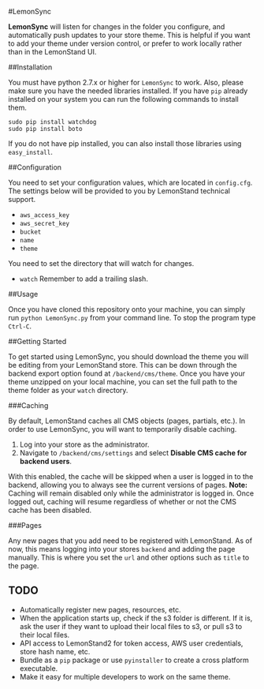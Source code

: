 #LemonSync

**LemonSync** will listen for changes in the folder you configure, and automatically push updates to your store theme. This is helpful if you want to add your theme under version control, or prefer to work locally rather than in the LemonStand UI.

##Installation

You must have python 2.7.x or higher for `LemonSync` to work. Also, please make sure you have the needed libraries installed. If you have `pip` already installed on your system you can run the following commands to install them.

`sudo pip install watchdog`  
`sudo pip install boto`

If you do not have pip installed, you can also install those libraries using `easy_install`. 

##Configuration

You need to set your configuration values, which are located in `config.cfg`. The settings below will be provided to you by LemonStand technical support.

- `aws_access_key`
- `aws_secret_key`
- `bucket`
- `name` 
- `theme`

You need to set the directory that will watch for changes.
- `watch` Remember to add a trailing slash.

##Usage

Once you have cloned this repository onto your machine, you can simply run `python LemonSync.py` from your command line. To stop the program type `Ctrl-C`.

##Getting Started

To get started using LemonSync, you should download the theme you will be editing from your LemonStand store. This can be down through the backend export option found at `/backend/cms/theme`. Once you have your theme unzipped on your local machine, you can set the full path to the theme folder as your `watch` directory. 

###Caching

By default, LemonStand caches all CMS objects (pages, partials, etc.). In order to use LemonSync, you will want to temporarily disable caching.

1. Log into your store as the administrator.
2. Navigate to `/backend/cms/settings` and select **Disable CMS cache for backend users**. 

With this enabled, the cache will be skipped when a user is logged in to the backend, allowing you to always see the current versions of pages. **Note:** Caching will remain disabled only while the administrator is logged in. Once logged out, caching will resume regardless of whether or not the CMS cache has been disabled.

###Pages

Any new pages that you add need to be registered with LemonStand. As of now, this means logging into your stores `backend` and adding the page manually. This is where you set the `url` and other options such as `title` to the page.


## TODO
- Automatically register new pages, resources, etc.
- When the application starts up, check if the s3 folder is different. If it is, ask the user if they want to upload their local files to s3, or pull s3 to their local files.  
- API access to LemonStand2 for token access, AWS user credentials, store hash name, etc.
- Bundle as a `pip` package or use `pyinstaller` to create a cross platform executable.
- Make it easy for multiple developers to work on the same theme.
